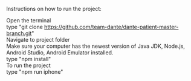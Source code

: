 Instructions on how to run the project: <br/>

Open the terminal <br/>
type "git clone https://github.com/team-dante/dante-patient-master-branch.git" <br/>
Navigate to project folder <br/>
Make sure your computer has the newest version of Java JDK, Node.js, Android Studio, Android Emulator installed. <br/> 
type "npm install" <br/> 
To run the project <br/> 
type "npm run iphone" <br/>
